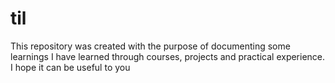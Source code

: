 # til
This repository was created with the purpose of documenting some learnings I have learned through courses, projects and practical experience. I hope it can be useful to you
